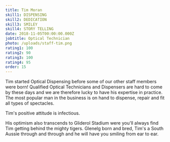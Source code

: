 ```yaml
---
title: Tim Moran
skill1: DISPENSING
skill2: DEDICATION
skill3: SMILEY
skill4: STORY TELLING
date: 2018-11-05T00:00:00.000Z
jobtitle: Optical Technician
photo: /uploads/staff-tim.png
rating1: 100
rating2: 90
rating3: 100
rating4: 95
order: 15
---
```


Tim started Optical Dispensing before some of our other staff members were born! Qualified Optical Technicians and Dispensers are hard to come by these days and we are therefore lucky to have his expertise in practice. The most popular man in the business is on hand to dispense, repair and fit all types of spectacles.

Tim's positive attitude is infectious.

His optimism also transcends to Gliderol Stadium were you'll always find Tim getting behind the mighty tigers. Glenelg born and bred, Tim's a South Aussie through and through and he will have you smiling from ear to ear.
